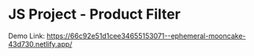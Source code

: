 # JS Project - Product Filter

Demo Link: https://66c92e51d1cee34655153071--ephemeral-mooncake-43d730.netlify.app/